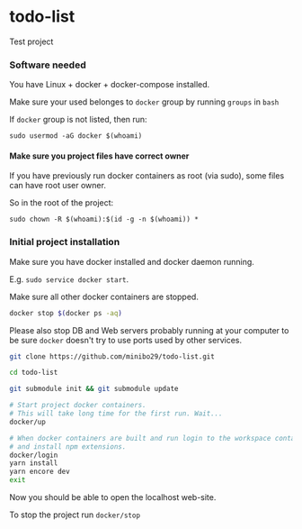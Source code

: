 # todo-list
Test project

### Software needed

You have Linux + docker + docker-compose installed.

Make sure your used belonges to `docker` group by running `groups` in `bash`

If `docker` group is not listed, then run:

```sudo usermod -aG docker $(whoami)```

#### Make sure you project files have correct owner

If you have previously run docker containers as root (via sudo), some files can have root user owner.

So in the root of the project:

```sudo chown -R $(whoami):$(id -g -n $(whoami)) *```

### Initial project installation

Make sure you have docker installed and docker daemon running.

E.g. `sudo service docker start`.

Make sure all other docker containers are stopped.
```bash
docker stop $(docker ps -aq)
```

Please also stop DB and Web servers probably running at your computer to be sure
`docker` doesn't try to use ports used by other services.

```bash
git clone https://github.com/minibo29/todo-list.git

cd todo-list

git submodule init && git submodule update

# Start project docker containers.
# This will take long time for the first run. Wait...
docker/up

# When docker containers are built and run login to the workspace container
# and install npm extensions.
docker/login
yarn install
yarn encore dev
exit
```
Now you should be able to open the localhost web-site.

To stop the project run `docker/stop`
